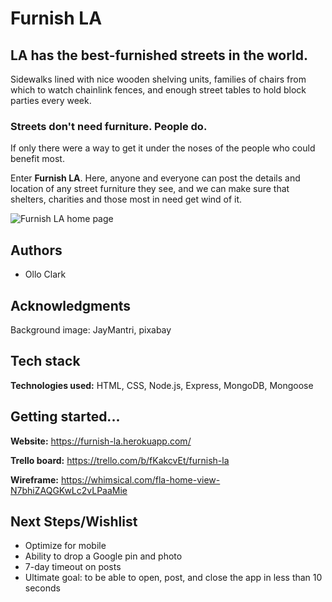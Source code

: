 
# Furnish LA

## LA has the best-furnished streets in the world.

Sidewalks lined with nice wooden shelving units, families of chairs from which to watch chainlink fences, and enough street tables to hold block parties every week.

### Streets don't need furniture. People do.

If only there were a way to get it under the noses of the people who could benefit most.

Enter **Furnish LA**. Here, anyone and everyone can post the details and location of any street furniture they see, and we can make sure that shelters, charities and those most in need get wind of it.

![Furnish LA home page](screenshot.png)

## Authors

- Ollo Clark

## Acknowledgments

Background image: JayMantri, pixabay

## Tech stack

**Technologies used:** HTML, CSS, Node.js, Express, MongoDB, Mongoose

## Getting started...

**Website:** https://furnish-la.herokuapp.com/

**Trello board:** https://trello.com/b/fKakcvEt/furnish-la

**Wireframe:** https://whimsical.com/fla-home-view-N7bhiZAQGKwLc2vLPaaMie

## Next Steps/Wishlist

- Optimize for mobile
- Ability to drop a Google pin and photo
- 7-day timeout on posts
- Ultimate goal: to be able to open, post, and close the app in less than 10 seconds
